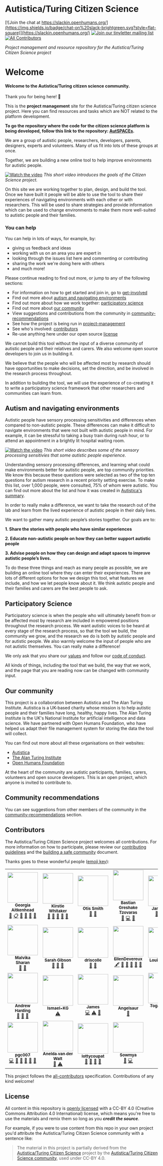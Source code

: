 # Autistica/Turing Citizen Science
[![Join the chat at https://slackin.openhumans.org/](https://img.shields.io/badge/chat-on%20slack-brightgreen.svg?style=flat-square)](https://slackin.openhumans.org/)
[![Join our tinyletter mailing list](https://img.shields.io/badge/receive-our%20newsletter%20❤%EF%B8%8F-blueviolet.svg?style=flat-square)](https://tinyletter.com/AutisticaTuringCitizenScience)<!-- ALL-CONTRIBUTORS-BADGE:START - Do not remove or modify this section -->
[![All Contributors](https://img.shields.io/badge/all_contributors-25-orange.svg)](#contributors)
<!-- ALL-CONTRIBUTORS-BADGE:END -->

*Project management and resource repository for the Autistica/Turing Citizen Science project*

# Welcome

#### Welcome to the Autistica/Turing citizen science community.

Thank you for being here! 🎉

This is the **project management** site for the Autistica/Turing citizen science project. Here you can find resources and tasks which are NOT related to the platform development. 

**To go the repository where the code for the citizen science platform is being developed, follow this link to the repository: [AutSPACEs](https://github.com/GeorgiaHCA/AutSPACEs/blob/main/dev_readme.md).**

We are a group of autistic people, researchers, developers, parents, designers, experts and volunteers.
Many of us fit into lots of these groups at once.

Together, we are building a new online tool to help improve environments for autistic people.

[![Watch the video](https://img.youtube.com/vi/p9tfhgVUuQE/maxresdefault.jpg)](https://youtu.be/p9tfhgVUuQE)
*This short video introduces the goals of the Citizen Science project.*

On this site we are working together to plan, design, and build the tool.
Once we have built it people will be able to use the tool to share their experiences of navigating environments with each other or with researchers.
This will be used to share strategies and provide information which can be used to change environments to make them more well-suited to autistic people and their families.

### You can help

You can help in lots of ways, for example, by:

* giving us feedback and ideas
* working with us on an area you are expert in
* looking through the issues list here and commenting or contributing
* sharing the work we're doing here with others
* and much more!

Please continue reading to find out more, or jump to any of the following sections:

* For information on how to get started and join in, go to [get-involved](get-involved)
* Find out more about [autism and navigating environments](#autism-and-navigating-environments)
* Find out more about how we work together: [participatory science](#participatory-science)
* Find out more about [our community](#our-community)
* View suggestions and contributions from the community in [community-recommendations](#community-recommendations)
* See how the project is being run in [project-management](project-management)
* See who's involved: [contributors](#contributors)
* Re-use anything here under our open source [license](#license)

We cannot build this tool without the input of a diverse community of autistic people and their relatives and carers.
We also welcome open source developers to join us in building it.

We believe that the people who will be affected most by research should have opportunities to make decisions, set the direction, and be involved in the research process throughout.

In addition to building the tool, we will use the experience of co-creating it to write a participatory science framework that other researchers and communities can learn from.

## Autism and navigating environments

Autistic people have sensory processing sensitivities and differences when compared to non-autistic people.
These differences can make it difficult to navigate environments that were not built with autistic people in mind.
For example, it can be stressful to taking a busy train during rush hour, or to attend an appointment in a brightly lit hospital waiting room.

[![Watch the video](https://img.youtube.com/vi/rP1S8ip4VVE/maxresdefault.jpg)](https://youtu.be/rP1S8ip4VVE)
*This short video describes some of the sensory processing sensitivies that some autistic people experience.*

Understanding sensory processing differences, and learning what could make environments better for autistic people, are top community priorities.
We know this because these questions were selected as two of the top ten questions for autism research in a recent priority setting exercise.
To make this list, over 1,000 people, were consulted, 75% of whom were autistic.
You can find out more about the list and how it was created in [Autistica's summary](https://www.autistica.org.uk/downloads/files/Autism-Top-10-Your-Priorities-for-Autism-Research.pdf).

In order to really make a difference, we want to take the research out of the lab and learn from the lived experience of autistic people in their daily lives.

We want to gather many autistic people’s stories together.
Our goals are to:

**1. Share the stories with people who have similar experiences**

**2. Educate non-autistic people on how they can better support autistic people**

**3. Advise people on how they can design and adapt spaces to improve autistic people’s lives.**

To do these three things and reach as many people as possible, we are building an online tool where they can enter their experiences.
There are lots of different options for how we design this tool, what features we include, and how we let people know about it.
We think autistic people and their families and carers are the best people to ask.

## Participatory Science

Participatory science is when the people who will ultimately benefit from or be affected most by research are included in empowered positions throughout the research process.
We want autistic voices to be heard at every stage of the research process, so that the tool we build, the community we grow, and the research we do is both by autistic people and for autistic people.
We also warmly welcome the input of people who are not autistic themselves.
You can really make a difference!

We only ask that you share our [values](/project-management/ethics-applications/stage-1-co-design-phase/A2_ValuesAndOutcomes.pdf) and follow our [code of conduct](https://github.com/alan-turing-institute/AutisticaCitizenScience/blob/master/project-management/ethics-applications/stage-1-co-design-phase/A3_CodeOfConduct.pdf).

All kinds of things, including the tool that we build, the way that we work, and the page that you are reading now can be changed with community input.

## Our community

This project is a collaboration between Autistica and The Alan Turing Institute.
Autistica is a UK-based charity whose mission is to help autistic people and their families have long, healthy, happy lives.
The Alan Turing Institute is the UK's National Institute for artificial intelligence and data science.
We have partnered with Open Humans Foundation, who have helped us adapt their file management system for storing the data the tool will collect.

You can find out more about all these organisations on their websites:

* [Autistica](https://www.autistica.org.uk/)
* [The Alan Turing Institute](https://www.turing.ac.uk/)
* [Open Humans Foundation](http://openhumansfoundation.org/)

At the heart of the community are autistic participants, families, carers, volunteers and open source developers.
This is an open project, which anyone is invited to contribute to.

## Community recommendations

You can see suggestions from other members of the community in the [community-recommendations](https://github.com/alan-turing-institute/AutisticaCitizenScience/tree/master/community-recommendations) section.

## Contributors

The Autistica/Turing Citizen Science project welcomes all contributions.
For more information on how to participate, please review our [contributing guidelines](/.github/CONTRIBUTING.md) and the [building a safe community](/project-management/ethics-applications/stage-1-co-design-phase/A4_BuildingASafeCommunity.pdf) document.

Thanks goes to these wonderful people ([emoji key](https://allcontributors.org/docs/en/emoji-key)):

<!-- ALL-CONTRIBUTORS-LIST:START - Do not remove or modify this section -->
<!-- prettier-ignore-start -->
<!-- markdownlint-disable -->
<table>
  <tr>
    <td align="center"><a href="https://github.com/GeorgiaHCA"><img src="https://avatars1.githubusercontent.com/u/46889966?v=4?s=100" width="100px;" alt=""/><br /><sub><b>Georgia Aitkenhead</b></sub></a><br /><a href="https://github.com/alan-turing-institute/AutisticaCitizenScience/commits?author=GeorgiaHCA" title="Documentation">📖</a> <a href="#eventOrganizing-GeorgiaHCA" title="Event Organizing">📋</a> <a href="#ideas-GeorgiaHCA" title="Ideas, Planning, & Feedback">🤔</a> <a href="#projectManagement-GeorgiaHCA" title="Project Management">📆</a> <a href="https://github.com/alan-turing-institute/AutisticaCitizenScience/pulls?q=is%3Apr+reviewed-by%3AGeorgiaHCA" title="Reviewed Pull Requests">👀</a> <a href="#talk-GeorgiaHCA" title="Talks">📢</a></td>
    <td align="center"><a href="https://whitakerlab.github.io"><img src="https://avatars1.githubusercontent.com/u/3626306?v=4?s=100" width="100px;" alt=""/><br /><sub><b>Kirstie Whitaker</b></sub></a><br /><a href="https://github.com/alan-turing-institute/AutisticaCitizenScience/commits?author=KirstieJane" title="Documentation">📖</a> <a href="#ideas-KirstieJane" title="Ideas, Planning, & Feedback">🤔</a> <a href="#projectManagement-KirstieJane" title="Project Management">📆</a> <a href="https://github.com/alan-turing-institute/AutisticaCitizenScience/pulls?q=is%3Apr+reviewed-by%3AKirstieJane" title="Reviewed Pull Requests">👀</a> <a href="#talk-KirstieJane" title="Talks">📢</a></td>
    <td align="center"><img src="https://avatars1.githubusercontent.com/u/46889966?v=4?s=100" width="100px;" alt=""/><br /><sub><b>Otis Smith</b></sub><br /><a href="#ideas" title="Ideas, Planning, & Feedback">🤔</a> <a href="https://github.com/alan-turing-institute/AutisticaCitizenScience/pulls?q=is%3Apr+reviewed-by%3A" title="Reviewed Pull Requests">👀</a></td>
    <td align="center"><a href="https://tzovar.as"><img src="https://avatars1.githubusercontent.com/u/674899?v=4?s=100" width="100px;" alt=""/><br /><sub><b>Bastian Greshake Tzovaras</b></sub></a><br /><a href="#ideas-gedankenstuecke" title="Ideas, Planning, & Feedback">🤔</a> <a href="https://github.com/alan-turing-institute/AutisticaCitizenScience/commits?author=gedankenstuecke" title="Code">💻</a> <a href="https://github.com/alan-turing-institute/AutisticaCitizenScience/commits?author=gedankenstuecke" title="Documentation">📖</a></td>
    <td align="center"><a href="https://github.com/JamesSCTJ"><img src="https://avatars3.githubusercontent.com/u/60160241?v=4?s=100" width="100px;" alt=""/><br /><sub><b>JamesSCTJ</b></sub></a><br /><a href="#ideas-JamesSCTJ" title="Ideas, Planning, & Feedback">🤔</a> <a href="https://github.com/alan-turing-institute/AutisticaCitizenScience/pulls?q=is%3Apr+reviewed-by%3AJamesSCTJ" title="Reviewed Pull Requests">👀</a> <a href="https://github.com/alan-turing-institute/AutisticaCitizenScience/commits?author=JamesSCTJ" title="Documentation">📖</a> <a href="#design-JamesSCTJ" title="Design">🎨</a></td>
    <td align="center"><a href="https://github.com/ThomasAJR"><img src="https://avatars2.githubusercontent.com/u/55509495?v=4?s=100" width="100px;" alt=""/><br /><sub><b>ThomasAJR</b></sub></a><br /><a href="#ideas-ThomasAJR" title="Ideas, Planning, & Feedback">🤔</a> <a href="https://github.com/alan-turing-institute/AutisticaCitizenScience/pulls?q=is%3Apr+reviewed-by%3AThomasAJR" title="Reviewed Pull Requests">👀</a> <a href="https://github.com/alan-turing-institute/AutisticaCitizenScience/commits?author=ThomasAJR" title="Documentation">📖</a> <a href="#design-ThomasAJR" title="Design">🎨</a> <a href="#userTesting-ThomasAJR" title="User Testing">📓</a></td>
    <td align="center"><a href="https://github.com/MaxwellRiess"><img src="https://avatars3.githubusercontent.com/u/8421799?v=4?s=100" width="100px;" alt=""/><br /><sub><b>Maxwell Riess</b></sub></a><br /><a href="#ideas-MaxwellRiess" title="Ideas, Planning, & Feedback">🤔</a> <a href="https://github.com/alan-turing-institute/AutisticaCitizenScience/pulls?q=is%3Apr+reviewed-by%3AMaxwellRiess" title="Reviewed Pull Requests">👀</a></td>
  </tr>
  <tr>
    <td align="center"><a href="https://github.com/malvikasharan"><img src="https://avatars0.githubusercontent.com/u/5370471?v=4?s=100" width="100px;" alt=""/><br /><sub><b>Malvika Sharan</b></sub></a><br /><a href="#ideas-malvikasharan" title="Ideas, Planning, & Feedback">🤔</a> <a href="https://github.com/alan-turing-institute/AutisticaCitizenScience/pulls?q=is%3Apr+reviewed-by%3Amalvikasharan" title="Reviewed Pull Requests">👀</a></td>
    <td align="center"><a href="https://sgibson91.github.io/"><img src="https://avatars2.githubusercontent.com/u/44771837?v=4?s=100" width="100px;" alt=""/><br /><sub><b>Sarah Gibson</b></sub></a><br /><a href="https://github.com/alan-turing-institute/AutisticaCitizenScience/pulls?q=is%3Apr+reviewed-by%3Asgibson91" title="Reviewed Pull Requests">👀</a> <a href="#question-sgibson91" title="Answering Questions">💬</a> <a href="#ideas-sgibson91" title="Ideas, Planning, & Feedback">🤔</a></td>
    <td align="center"><a href="https://github.com/driscolle"><img src="https://avatars3.githubusercontent.com/u/61194851?v=4?s=100" width="100px;" alt=""/><br /><sub><b>driscolle</b></sub></a><br /><a href="https://github.com/alan-turing-institute/AutisticaCitizenScience/pulls?q=is%3Apr+reviewed-by%3Adriscolle" title="Reviewed Pull Requests">👀</a> <a href="#projectManagement-driscolle" title="Project Management">📆</a></td>
    <td align="center"><a href="https://github.com/EllenDevereux"><img src="https://avatars1.githubusercontent.com/u/60144081?v=4?s=100" width="100px;" alt=""/><br /><sub><b>EllenDevereux</b></sub></a><br /><a href="#content-EllenDevereux" title="Content">🖋</a> <a href="https://github.com/alan-turing-institute/AutisticaCitizenScience/commits?author=EllenDevereux" title="Documentation">📖</a> <a href="#ideas-EllenDevereux" title="Ideas, Planning, & Feedback">🤔</a> <a href="#projectManagement-EllenDevereux" title="Project Management">📆</a> <a href="#question-EllenDevereux" title="Answering Questions">💬</a> <a href="https://github.com/alan-turing-institute/AutisticaCitizenScience/pulls?q=is%3Apr+reviewed-by%3AEllenDevereux" title="Reviewed Pull Requests">👀</a></td>
    <td align="center"><a href="https://github.com/LouiseABowler"><img src="https://avatars1.githubusercontent.com/u/25640708?v=4?s=100" width="100px;" alt=""/><br /><sub><b>Louise Bowler</b></sub></a><br /><a href="#question-LouiseABowler" title="Answering Questions">💬</a> <a href="#ideas-LouiseABowler" title="Ideas, Planning, & Feedback">🤔</a></td>
    <td align="center"><a href="https://github.com/fjThomasStanley"><img src="https://avatars1.githubusercontent.com/u/54365220?v=4?s=100" width="100px;" alt=""/><br /><sub><b>fjThomasStanley</b></sub></a><br /><a href="https://github.com/alan-turing-institute/AutisticaCitizenScience/commits?author=fjThomasStanley" title="Code">💻</a> <a href="#ideas-fjThomasStanley" title="Ideas, Planning, & Feedback">🤔</a></td>
    <td align="center"><a href="http://gpst.me"><img src="https://avatars1.githubusercontent.com/u/3026030?v=4?s=100" width="100px;" alt=""/><br /><sub><b>George Taylor</b></sub></a><br /><a href="https://github.com/alan-turing-institute/AutisticaCitizenScience/commits?author=georgepstaylor" title="Code">💻</a> <a href="#ideas-georgepstaylor" title="Ideas, Planning, & Feedback">🤔</a></td>
  </tr>
  <tr>
    <td align="center"><a href="https://github.com/aharding15"><img src="https://avatars0.githubusercontent.com/u/53296647?v=4?s=100" width="100px;" alt=""/><br /><sub><b>Andrew Harding</b></sub></a><br /><a href="#ideas-aharding15" title="Ideas, Planning, & Feedback">🤔</a> <a href="#question-aharding15" title="Answering Questions">💬</a> <a href="#projectManagement-aharding15" title="Project Management">📆</a></td>
    <td align="center"><a href="https://github.com/Ismael-KG"><img src="https://avatars0.githubusercontent.com/u/64027166?v=4?s=100" width="100px;" alt=""/><br /><sub><b>Ismael-KG</b></sub></a><br /><a href="https://github.com/alan-turing-institute/AutisticaCitizenScience/commits?author=Ismael-KG" title="Tests">⚠️</a></td>
    <td align="center"><a href="https://github.com/jhlink"><img src="https://avatars2.githubusercontent.com/u/1872836?v=4?s=100" width="100px;" alt=""/><br /><sub><b>James </b></sub></a><br /><a href="https://github.com/alan-turing-institute/AutisticaCitizenScience/commits?author=jhlink" title="Code">💻</a> <a href="https://github.com/alan-turing-institute/AutisticaCitizenScience/commits?author=jhlink" title="Tests">⚠️</a> <a href="#ideas-jhlink" title="Ideas, Planning, & Feedback">🤔</a></td>
    <td align="center"><a href="https://github.com/Angelsaur"><img src="https://avatars2.githubusercontent.com/u/67108701?v=4?s=100" width="100px;" alt=""/><br /><sub><b>Angelsaur</b></sub></a><br /><a href="#ideas-Angelsaur" title="Ideas, Planning, & Feedback">🤔</a></td>
    <td align="center"><a href="https://github.com/ayrustogaru"><img src="https://avatars1.githubusercontent.com/u/35329371?v=4?s=100" width="100px;" alt=""/><br /><sub><b>Togaru Surya Teja</b></sub></a><br /><a href="https://github.com/alan-turing-institute/AutisticaCitizenScience/commits?author=ayrustogaru" title="Documentation">📖</a></td>
    <td align="center"><a href="https://github.com/SuziQpid"><img src="https://avatars3.githubusercontent.com/u/54582073?v=4?s=100" width="100px;" alt=""/><br /><sub><b>SuziQpid</b></sub></a><br /><a href="#ideas-SuziQpid" title="Ideas, Planning, & Feedback">🤔</a> <a href="https://github.com/alan-turing-institute/AutisticaCitizenScience/commits?author=SuziQpid" title="Documentation">📖</a> <a href="https://github.com/alan-turing-institute/AutisticaCitizenScience/pulls?q=is%3Apr+reviewed-by%3ASuziQpid" title="Reviewed Pull Requests">👀</a> <a href="#talk-SuziQpid" title="Talks">📢</a></td>
    <td align="center"><a href="https://github.com/katoss"><img src="https://avatars1.githubusercontent.com/u/23122159?v=4?s=100" width="100px;" alt=""/><br /><sub><b>Katharina Kloppenborg</b></sub></a><br /><a href="#ideas-katoss" title="Ideas, Planning, & Feedback">🤔</a> <a href="https://github.com/alan-turing-institute/AutisticaCitizenScience/commits?author=katoss" title="Documentation">📖</a> <a href="https://github.com/alan-turing-institute/AutisticaCitizenScience/pulls?q=is%3Apr+reviewed-by%3Akatoss" title="Reviewed Pull Requests">👀</a> <a href="#projectManagement-katoss" title="Project Management">📆</a></td>
  </tr>
  <tr>
    <td align="center"><a href="https://github.com/pgc007"><img src="https://avatars1.githubusercontent.com/u/64270473?v=4?s=100" width="100px;" alt=""/><br /><sub><b>pgc007</b></sub></a><br /><a href="https://github.com/alan-turing-institute/AutisticaCitizenScience/commits?author=pgc007" title="Code">💻</a> <a href="#ideas-pgc007" title="Ideas, Planning, & Feedback">🤔</a> <a href="https://github.com/alan-turing-institute/AutisticaCitizenScience/commits?author=pgc007" title="Documentation">📖</a> <a href="https://github.com/alan-turing-institute/AutisticaCitizenScience/pulls?q=is%3Apr+reviewed-by%3Apgc007" title="Reviewed Pull Requests">👀</a> <a href="#talk-pgc007" title="Talks">📢</a> <a href="#userTesting-pgc007" title="User Testing">📓</a></td>
    <td align="center"><a href="http://www.talarify.co.za"><img src="https://avatars3.githubusercontent.com/u/7215014?v=4?s=100" width="100px;" alt=""/><br /><sub><b>Anelda van der Walt</b></sub></a><br /><a href="#ideas-anelda" title="Ideas, Planning, & Feedback">🤔</a> <a href="https://github.com/alan-turing-institute/AutisticaCitizenScience/commits?author=anelda" title="Tests">⚠️</a></td>
    <td align="center"><a href="https://github.com/lottycoupat"><img src="https://avatars.githubusercontent.com/u/82104604?v=4?s=100" width="100px;" alt=""/><br /><sub><b>lottycoupat</b></sub></a><br /><a href="#ideas-lottycoupat" title="Ideas, Planning, & Feedback">🤔</a> <a href="https://github.com/alan-turing-institute/AutisticaCitizenScience/pulls?q=is%3Apr+reviewed-by%3Alottycoupat" title="Reviewed Pull Requests">👀</a> <a href="https://github.com/alan-turing-institute/AutisticaCitizenScience/commits?author=lottycoupat" title="Documentation">📖</a> <a href="#projectManagement-lottycoupat" title="Project Management">📆</a></td>
    <td align="center"><a href="https://github.com/sowmya9507"><img src="https://avatars.githubusercontent.com/u/55495129?v=4?s=100" width="100px;" alt=""/><br /><sub><b>Sowmya</b></sub></a><br /><a href="#ideas-sowmya9507" title="Ideas, Planning, & Feedback">🤔</a> <a href="https://github.com/alan-turing-institute/AutisticaCitizenScience/commits?author=sowmya9507" title="Code">💻</a></td>
  </tr>
</table>

<!-- markdownlint-restore -->
<!-- prettier-ignore-end -->

<!-- ALL-CONTRIBUTORS-LIST:END -->

This project follows the [all-contributors](https://github.com/all-contributors/all-contributors) specification.
Contributions of any kind welcome!

## License

All content in this repository is [openly licensed](/.github/LICENSE.md) with a CC-BY 4.0 (Creative Commons Attribution 4.0 International) license, which means you're free to use the materials and remix them so long as you ***credit the source***.

For example, if you were to use content from this repo in your own project you'd attribute the Autistica/Turing Citizen Science community with a sentence like:

> The material in this project is partially derived from the [Autistica/Turing Citizen Science][aut-cit-sci-repo] project by the [Autistica/Turing Citizen Science community](https://github.com/alan-turing-institute/AutisticaCitizenScience/blob/master/contributors.md), used under CC-BY 4.0.


[aut-cit-sci-repo]: https://github.com/alan-turing-institute/AutisticaCitizenScience
[aut-cit-sci-issues]: https://github.com/alan-turing-institute/AutisticaCitizenScience/issues
[aut-cit-sci-prs]: https://github.com/alan-turing-institute/AutisticaCitizenScience/pulls
[aut-cit-sci-labels]: https://github.com/alan-turing-institute/AutisticaCitizenScience/labels
